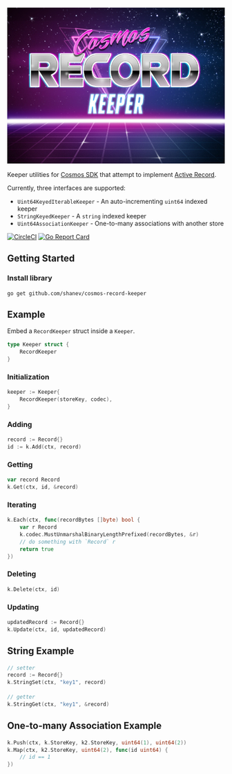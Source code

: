 ![logo](./logo.jpg)

Keeper utilities for [Cosmos SDK](https://github.com/cosmos/cosmos-sdk) that attempt to implement [Active Record](https://en.wikipedia.org/wiki/Active_record_pattern).

Currently, three interfaces are supported:
- `Uint64KeyedIterableKeeper` - An auto-incrementing `uint64` indexed keeper
- `StringKeyedKeeper` - A `string` indexed keeper
- `Uint64AssociationKeeper` - One-to-many associations with another store

[![CircleCI](https://circleci.com/gh/shanev/cosmos-record-keeper.svg?style=svg)](https://circleci.com/gh/shanev/cosmos-record-keeper)
[![Go Report Card](https://goreportcard.com/badge/github.com/shanev/cosmos-record-keeper)](https://goreportcard.com/report/github.com/shanev/cosmos-record-keeper)

## Getting Started

### Install library

```
go get github.com/shanev/cosmos-record-keeper
```

## Example

Embed a `RecordKeeper` struct inside a `Keeper`.

```go
type Keeper struct {
    RecordKeeper
}
```

### Initialization

```go
keeper := Keeper{
    RecordKeeper(storeKey, codec),
}
```

### Adding

```go
record := Record{}
id := k.Add(ctx, record)
```

### Getting

```go
var record Record
k.Get(ctx, id, &record)
```

### Iterating

```go
k.Each(ctx, func(recordBytes []byte) bool {
    var r Record
    k.codec.MustUnmarshalBinaryLengthPrefixed(recordBytes, &r)
    // do something with `Record` r
    return true
})
```

### Deleting
```go
k.Delete(ctx, id)
```

### Updating
```go
updatedRecord := Record{}
k.Update(ctx, id, updatedRecord)
```

## String Example

```go
// setter
record := Record{}
k.StringSet(ctx, "key1", record)

// getter
k.StringGet(ctx, "key1", &record)
```

## One-to-many Association Example

```go
k.Push(ctx, k.StoreKey, k2.StoreKey, uint64(1), uint64(2))
k.Map(ctx, k2.StoreKey, uint64(2), func(id uint64) {
    // id == 1
})
```
